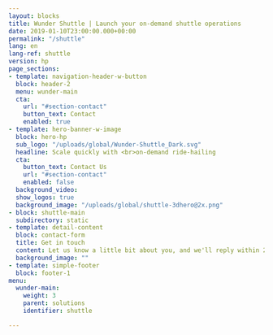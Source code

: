 ```yaml
---
layout: blocks
title: Wunder Shuttle | Launch your on-demand shuttle operations
date: 2019-01-10T23:00:00.000+00:00
permalink: "/shuttle"
lang: en
lang-ref: shuttle
version: hp
page_sections:
- template: navigation-header-w-button
  block: header-2
  menu: wunder-main
  cta:
    url: "#section-contact"
    button_text: Contact
    enabled: true
- template: hero-banner-w-image
  block: hero-hp
  sub_logo: "/uploads/global/Wunder-Shuttle_Dark.svg"
  headline: Scale quickly with <br>on-demand ride-hailing
  cta:
    button_text: Contact Us
    url: "#section-contact"
    enabled: false
  background_video:
  show_logos: true
  background_image: "/uploads/global/shuttle-3dhero@2x.png"
- block: shuttle-main
  subdirectory: static
- template: detail-content
  block: contact-form
  title: Get in touch
  content: Let us know a little bit about you, and we'll reply within 24 hours.
  background_image: ""
- template: simple-footer
  block: footer-1
menu:
  wunder-main:
    weight: 3
    parent: solutions
    identifier: shuttle

---
```

